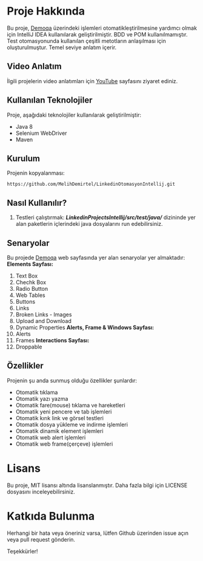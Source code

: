 # Proje Hakkında
Bu proje, [Demoqa](https://demoqa.com) üzerindeki işlemleri otomatikleştirilmesine yardımcı olmak için IntelliJ IDEA kullanılarak geliştirilmiştir. BDD ve POM kullanılmamıştır. Test otomasyonunda kullanılan çeşitli metotların anlaşılması için oluşturulmuştur. Temel seviye anlatım içerir.

## Video Anlatım
İlgili projelerin video anlatımları için [YouTube](https://www.youtube.com/channel/UC-wsXBWxrINhnWfH6H-9Qgw) sayfasını ziyaret ediniz.

## Kullanılan Teknolojiler
Proje, aşağıdaki teknolojiler kullanılarak geliştirilmiştir:

- Java 8
- Selenium WebDriver
- Maven

## Kurulum
Projenin kopyalanması:
```
https://github.com/MelihDemirtel/LinkedinOtomasyonIntellij.git
```

## Nasıl Kullanılır?
1. Testleri çalıştırmak: ***LinkedinProjectsIntellij/src/test/java/*** dizininde yer alan paketlerin içlerindeki java dosyalarını run edebilirsiniz.

## Senaryolar
Bu projede [Demoqa](https://demoqa.com) web sayfasında yer alan senaryolar yer almaktadır:
**Elements Sayfası:**
1. Text Box
2. Chechk Box
3. Radio Button
4. Web Tables
5. Buttons
6. Links
7. Broken Links - Images
8. Upload and Download
9. Dynamic Properties
**Alerts, Frame & Windows Sayfası:**
10. Alerts
11. Frames
**Interactions Sayfası:**
12. Droppable

## Özellikler
Projenin şu anda sunmuş olduğu özellikler şunlardır:

- Otomatik tıklama
- Otomatik yazı yazma
- Otomatik fare(mouse) tıklama ve hareketleri
- Otomatik yeni pencere ve tab işlemleri
- Otomatik kırık link ve görsel testleri
- Otomatik dosya yükleme ve indirme işlemleri
- Otomatik dinamik element işlemleri
- Otomatik web alert işlemleri
- Otomatik web frame(çerçeve) işlemleri

# Lisans
Bu proje, MIT lisansı altında lisanslanmıştır. Daha fazla bilgi için LICENSE dosyasını inceleyebilirsiniz.

# Katkıda Bulunma
Herhangi bir hata veya öneriniz varsa, lütfen Github üzerinden issue açın veya pull request gönderin.

Teşekkürler!
